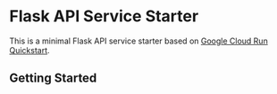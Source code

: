 # Flask API Service Starter

This is a minimal Flask API service starter based on [Google Cloud Run Quickstart](https://cloud.google.com/run/docs/quickstarts/build-and-deploy/deploy-python-service).

## Getting Started

<!-- Server should run automatically when starting a workspace. To run manually, run:
```sh
./devserver.sh
``` -->